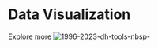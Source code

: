 # Data Visualization
[Explore more](https://datawrapper.dwcdn.net/NMdoh/1/")
![1996-2023-dh-tools-nbsp-](https://github.com/inyoung-j/is578-intro-dh/assets/144145472/ddc182a5-4351-44a1-b78f-4101f705ad49)